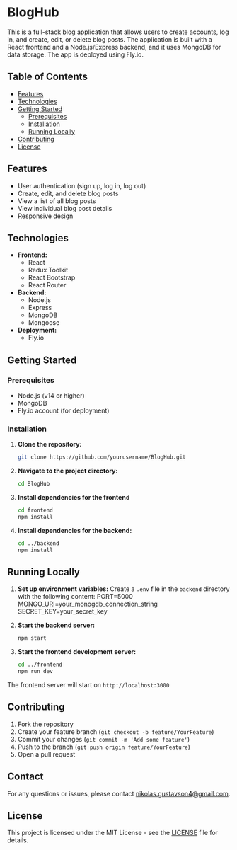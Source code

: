 # BlogHub

This is a full-stack blog application that allows users to create accounts, log in, and create, edit, or delete blog posts. The application is built with a React frontend and a Node.js/Express backend, and it uses MongoDB for data storage. The app is deployed using Fly.io.

## Table of Contents

- [Features](#features)
- [Technologies](#technologies)
- [Getting Started](#getting-started)
  - [Prerequisites](#prerequisites)
  - [Installation](#installation)
  - [Running Locally](#running-locally)
- [Contributing](#contributing)
- [License](#license)

## Features

- User authentication (sign up, log in, log out)
- Create, edit, and delete blog posts
- View a list of all blog posts
- View individual blog post details
- Responsive design

## Technologies

- **Frontend:**
  - React
  - Redux Toolkit
  - React Bootstrap
  - React Router
- **Backend:**
  - Node.js
  - Express
  - MongoDB
  - Mongoose
- **Deployment:**
  - Fly.io

## Getting Started

### Prerequisites

- Node.js (v14 or higher)
- MongoDB
- Fly.io account (for deployment)

### Installation

1. **Clone the repository:**

   ```bash
   git clone https://github.com/yourusername/BlogHub.git
2. **Navigate to the project directory:**
   ```bash
   cd BlogHub
3. **Install dependencies for the frontend**
   ```bash
   cd frontend
   npm install
4. **Install dependencies for the backend:**
   ```bash
   cd ../backend
   npm install

## Running Locally

1. **Set up environment variables:** Create a `.env` file in the `backend` directory with the following content:
   PORT=5000
   MONGO_URI=your_monogdb_connection_string
   SECRET_KEY=your_secret_key

2. **Start the backend server:**
   ```bash
   npm start

3. **Start the frontend development server:**
   ```bash
   cd ../frontend
   npm run dev

  The frontend server will start on `http://localhost:3000`

## Contributing
1. Fork the repository
2. Create your feature branch (`git checkout -b feature/YourFeature`)
3. Commit your changes (`git commit -m 'Add some feature'`)
4. Push to the branch (`git push origin feature/YourFeature`)
5. Open a pull request

## Contact

For any questions or issues, please contact [nikolas.gustavson4@gmail.com](mailto:nikolas.gustavson4@gmail.com).

## License
This project is licensed under the MIT License - see the [LICENSE](https://opensource.org/license/MIT) file for details.
